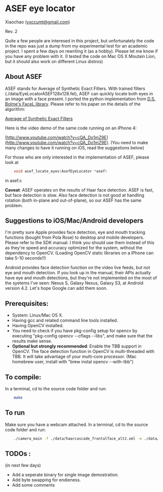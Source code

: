 # ASEF eye locator

Xiaochao (yxccumt@gmail.com)

Rev. 2

Quite a few people are interesed in this project, but unfortunately the code in the repo was just a dump from my experimental test for an academic project. I spent a few days on rewriting it (as a hobby). Please let me know if you have any problem with it. (I tested the code on Mac OS X Moutain Lion, but it should also work on different Linux distros) 


## About ASEF
ASEF stands for Average of Synthetic Exact Filters. With trained filters (./data/EyeLocatorASEF128x128.fel), ASEF can quickly locate both eyes in an image with a face present. I ported the python implementation from [D.S. Bolme's FaceL library](http://sourceforge.net/apps/mediawiki/pyvision/index.php?title=FaceL:_Facile_Face_Labeling "FaceL"). Please refer to his paper on the details of the algorithm:

[Average of Synthetic Exact Filters](http://www.cs.colostate.edu/~bolme/publications/Bolme2009Asef.pdf)

Here is the video demo of the same code running on an iPhone 4:

[http://www.youtube.com/watch?v=cQA_Do1mZ9E](http://www.youtube.com/watch?v=cQA_Do1mZ9E). (You need to make many changes to have it running on iOS, read the suggestions below)

For those who are only interested in the implementation of ASEF, please look at 

```c
	void asef_locate_eyes(AsefEyeLocator *asef)
```

in asef.c

__Caveat__: ASEF operates on the results of Haar face detection. ASEF is fast, but face detection is slow. Also face detection is not good at handling rotation (both in-plane and out-of-plane), so our ASEF has the same problem. 

## Suggestions to iOS/Mac/Android developers

I'm pretty sure Apple provides face detection, eye and mouth tracking functions (bought from Pola Rose) to desktop and mobile developers. Please refer to the SDK manual. I think you should use them instead of this as they're speed and accuracy optimized for the system, without the dependency to OpenCV. (Loading OpenCV static libraries on a iPhone can take 5-10 seconds!!)

Android provides face detection function on the video live feeds, but not eye and mouth detection. If you look up in the manual, their APIs actually have eye and mouth detections, but they're not implemented on the most of the syetems I've seen: Nexus S, Galaxy Nexus, Galaxy S3, at Android version 4.2. Let's hope Google can add them soon. 


## Prerequisites:

* System: Linux/Mac OS X. 
* Having gcc and related command line tools installed.
* Having OpenCV installed. 
* You need to check if you have pkg-config setup for opencv by executing "pkg-config opencv --cflags --libs", and make sure that the results make sense. 
* __Optional but strongly recommended__: Enable the TBB support in OpenCV. The face detection function in OpenCV is multi-threaded with TBB. It will take advantage of your multi-core processor. (Mac homebrew user, install with "brew instal opencv --with-tbb")

## To compile:
In a terminal, cd to the source code folder and run:

```bash
	make
```

## To run 

Make sure you have a webcam attached. In a terminal, cd to the source code folder and run:

```bash
	./camera_main -f ./data/haarcascade_frontalface_alt2.xml -e ./data/EyeLocatorASEF128x128.fel
```


## TODOs :

(in next few days)

* Add a seperate binary for single image demostration.
* Add byte swapping for endieness. 
* Add some comments